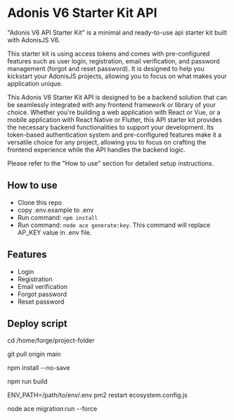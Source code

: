 # Adonis V6 Starter Kit API

"Adonis V6 API Starter Kit" is a minimal and ready-to-use api starter kit built with AdonisJS V6.

This starter kit is using access tokens and comes with pre-configured features such as user login, registration, email verification, and password management (forgot and reset password). It is designed to help you kickstart your AdonisJS projects, allowing you to focus on what makes your application unique.

This Adonis V6 Starter Kit API is designed to be a backend solution that can be seamlessly integrated with any frontend framework or library of your choice. Whether you're building a web application with React or Vue, or a mobile application with React Native or Flutter, this API starter kit provides the necessary backend functionalities to support your development. Its token-based authentication system and pre-configured features make it a versatile choice for any project, allowing you to focus on crafting the frontend experience while the API handles the backend logic.

Please refer to the "How to use" section for detailed setup instructions.

## How to use

-   Clone this repo
-   copy .env.example to .env
-   Run command: `npm install`
-   Run command: `node ace generate:key`. This command will replace AP_KEY value in .env file.
<!-- -   Edit `ecosystem.config.js` file and change name to domain name or something unique on server. -->

## Features

-   Login
-   Registration
-   Email verification
-   Forgot password
-   Reset password

## Deploy script

cd /home/forge/project-folder

git pull origin main

<!-- git pull origin $FORGE_SITE_BRANCH -->

npm install --no-save

npm run build

ENV_PATH=/path/to/env/.env pm2 restart ecosystem.config.js

node ace migration:run --force
